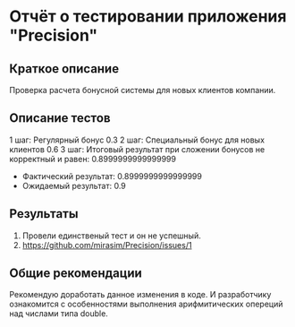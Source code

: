 # Отчёт о тестировании приложения "Precision"

## Краткое описание

Проверка расчета бонусной системы для новых клиентов компании.

## Описание тестов

1 шаг: Регулярный бонус 0.3
2 шаг: Специальный бонус для новых клиентов 0.6
3 шаг: Итоговый результат при сложении бонусов не корректный и равен: 0.8999999999999999
* Фактический результат: 0.8999999999999999
* Ожидаемый результат: 0.9

## Результаты

1. Провели единственый тест и он не успешный.
2. https://github.com/mirasim/Precision/issues/1

## Общие рекомендации

Рекомендую доработать данное изменения в коде. И разработчику ознакомится с особенностями выполнения арифмитических опереций над числами типа double. 